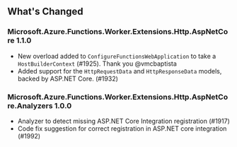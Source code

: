 ## What's Changed

<!-- Please add your release notes in the following format:
- My change description (#PR/#issue)
-->

### Microsoft.Azure.Functions.Worker.Extensions.Http.AspNetCore 1.1.0

- New overload added to `ConfigureFunctionsWebApplication` to take a `HostBuilderContext` (#1925). Thank you @vmcbaptista
- Added support for the `HttpRequestData` and `HttpResponseData` models, backed by ASP.NET Core. (#1932)

### Microsoft.Azure.Functions.Worker.Extensions.Http.AspNetCore.Analyzers 1.0.0

- Analyzer to detect missing ASP.NET Core Integration registration (#1917)
- Code fix suggestion for correct registration in ASP.NET core integration (#1992)